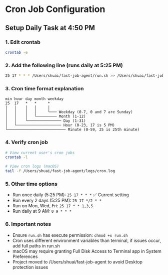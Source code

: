 # Cron Job Configuration

## Setup Daily Task at 4:50 PM

### 1. Edit crontab
```bash
crontab -e
```

### 2. Add the following line (runs daily at 5:25 PM)
```bash
25 17 * * * /Users/shuai/fast-job-agent/run.sh >> /Users/shuai/fast-job-agent/logs/cron.log 2>&1
```

### 3. Cron time format explanation
```
min hour day month weekday
25  17   *   *     *
│   │    │   │     │
│   │    │   │     └─── Weekday (0-7, 0 and 7 are Sunday)
│   │    │   └───────── Month (1-12)
│   │    └─────────────── Day (1-31)
│   └──────────────────── Hour (0-23, 17 is 5 PM)
└────────────────────────── Minute (0-59, 25 is 25th minute)
```

### 4. Verify cron job
```bash
# View current user's cron jobs
crontab -l

# View cron logs (macOS)
tail -f /Users/shuai/fast-job-agent/logs/cron.log
```

### 5. Other time options
- Run once daily (5:25 PM): `25 17 * * *` ✅ Current setting
- Run every 2 days (5:25 PM): `25 17 */2 * *`
- Run on Mon, Wed, Fri: `25 17 * * 1,3,5`
- Run daily at 9 AM: `0 9 * * *`

### 6. Important notes
- Ensure `run.sh` has execute permission: `chmod +x run.sh`
- Cron uses different environment variables than terminal, if issues occur, add full paths in run.sh
- macOS may require granting Full Disk Access to Terminal app in System Preferences
- Project moved to /Users/shuai/fast-job-agent to avoid Desktop protection issues